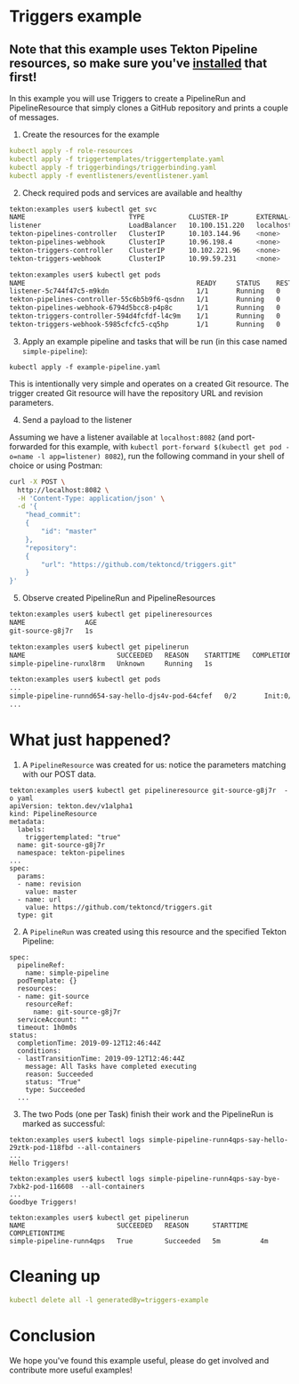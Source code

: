 # Triggers example

## Note that this example uses Tekton Pipeline resources, so make sure you've [installed](https://github.com/tektoncd/pipeline/blob/master/docs/install.md) that first!

In this example you will use Triggers to create a PipelineRun and PipelineResource that simply clones a GitHub repository and prints a couple of messages.

1. Create the resources for the example

```yaml
kubectl apply -f role-resources
kubectl apply -f triggertemplates/triggertemplate.yaml
kubectl apply -f triggerbindings/triggerbinding.yaml
kubectl apply -f eventlisteners/eventlistener.yaml
```

2. Check required pods and services are available and healthy

```bash
tekton:examples user$ kubectl get svc
NAME                          TYPE           CLUSTER-IP       EXTERNAL-IP   PORT(S)          AGE
listener                      LoadBalancer   10.100.151.220   localhost     8082:30607/TCP   48s  <--- this will receive the event
tekton-pipelines-controller   ClusterIP      10.103.144.96    <none>        9090/TCP         8m34s
tekton-pipelines-webhook      ClusterIP      10.96.198.4      <none>        443/TCP          8m34s
tekton-triggers-controller    ClusterIP      10.102.221.96    <none>        9090/TCP         7m56s
tekton-triggers-webhook       ClusterIP      10.99.59.231     <none>        443/TCP          7m56s
```

```bash
tekton:examples user$ kubectl get pods
NAME                                           READY     STATUS    RESTARTS   AGE
listener-5c744f47c5-m9kdn                      1/1       Running   0          78s
tekton-pipelines-controller-55c6b5b9f6-qsdnn   1/1       Running   0          9m4s
tekton-pipelines-webhook-6794d5bcc8-p4p8c      1/1       Running   0          9m4s
tekton-triggers-controller-594d4fcfdf-l4c9m    1/1       Running   0          6m57s
tekton-triggers-webhook-5985cfcfc5-cq5hp       1/1       Running   0          6m50s
```

3. Apply an example pipeline and tasks that will be run (in this case named `simple-pipeline`):

`kubectl apply -f example-pipeline.yaml`

This is intentionally very simple and operates on a created Git resource. The trigger created Git resource will have the repository URL and revision parameters.

4. Send a payload to the listener

Assuming we have a listener available at `localhost:8082` (and port-forwarded for this example, with `kubectl port-forward $(kubectl get pod -o=name -l app=listener) 8082`), run the following command in your shell of choice or using Postman:

```bash
curl -X POST \
  http://localhost:8082 \
  -H 'Content-Type: application/json' \
  -d '{
	"head_commit":
	{
		"id": "master"
	}, 
	"repository": 
	{
		"url": "https://github.com/tektoncd/triggers.git"
	}
}'
```

5. Observe created PipelineRun and PipelineResources

```bash
tekton:examples user$ kubectl get pipelineresources
NAME               AGE
git-source-g8j7r   1s
```

```bash
tekton:examples user$ kubectl get pipelinerun
NAME                       SUCCEEDED   REASON    STARTTIME   COMPLETIONTIME
simple-pipeline-runxl8rm   Unknown     Running   1s      
```

```bash
tekton:examples user$ kubectl get pods
...
simple-pipeline-runnd654-say-hello-djs4v-pod-64cfef   0/2       Init:0/2   0          1s
...
```

# What just happened?

1. A `PipelineResource` was created for us: notice the parameters matching with our POST data.

```
tekton:examples user$ kubectl get pipelineresource git-source-g8j7r  -o yaml
apiVersion: tekton.dev/v1alpha1
kind: PipelineResource
metadata:
  labels:
    triggertemplated: "true"
  name: git-source-g8j7r
  namespace: tekton-pipelines
...
spec:
  params:
  - name: revision
    value: master
  - name: url
    value: https://github.com/tektoncd/triggers.git
  type: git
```

2. A `PipelineRun` was created using this resource and the specified Tekton Pipeline:

```
spec:
  pipelineRef:
    name: simple-pipeline
  podTemplate: {}
  resources:
  - name: git-source
    resourceRef:
      name: git-source-g8j7r
  serviceAccount: ""
  timeout: 1h0m0s
status:
  completionTime: 2019-09-12T12:46:44Z
  conditions:
  - lastTransitionTime: 2019-09-12T12:46:44Z
    message: All Tasks have completed executing
    reason: Succeeded
    status: "True"
    type: Succeeded
  ...
```

3. The two Pods (one per Task) finish their work and the PipelineRun is marked as successful:

```
tekton:examples user$ kubectl logs simple-pipeline-runn4qps-say-hello-29ztk-pod-118fbd --all-containers
...
Hello Triggers!
```

```
tekton:examples user$ kubectl logs simple-pipeline-runn4qps-say-bye-7xbk2-pod-116608  --all-containers
...
Goodbye Triggers!
```

```
tekton:examples user$ kubectl get pipelinerun
NAME                       SUCCEEDED   REASON      STARTTIME   COMPLETIONTIME
simple-pipeline-runn4qps   True        Succeeded   5m          4m
```

# Cleaning up

```yaml
kubectl delete all -l generatedBy=triggers-example
```

# Conclusion

We hope you've found this example useful, please do get involved and contribute more useful examples!